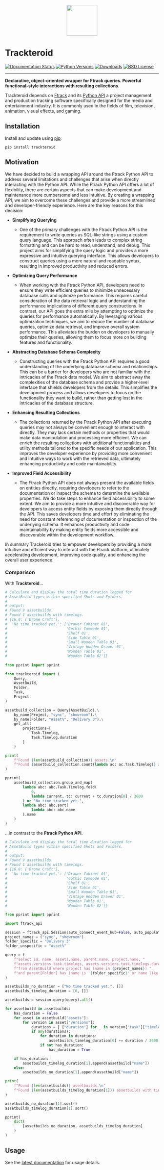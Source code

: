 <div align="center">
    <picture>
        <source media="(prefers-color-scheme: dark)" srcset=".graphics/svg/logo_white.svg" width=100>
        <img src=".graphics/svg/logo_black.svg" width=100>
    </picture>
</div>

# Trackteroid

[![Documentation Status][documentation-button]][documentation]
[![Python Versions][pyversion-button]][pypi]
[![Downloads][downloads-button]][downloads]
[![BSD License][bsdlicense-button]][bsdlicense]

[documentation]: https://trackteroid.readthedocs.io
[documentation-button]: https://readthedocs.org/projects/trackteroid/badge/?version=latest
[pyversion-button]: https://img.shields.io/pypi/pyversions/Trackteroid.svg
[pypi]: https://pypi.org/project/trackteroid/
[bsdlicense]: https://opensource.org/licenses/BSD-3-Clause
[bsdlicense-button]: https://img.shields.io/badge/license-BSD-yellow.svg
[downloads]: https://pepy.tech/project/trackteroid
[downloads-button]: https://static.pepy.tech/badge/trackteroid

----
**Declarative, object-oriented wrapper for Ftrack queries. Powerful functional-style interactions with resulting collections.**

Trackteroid depends on [Ftrack](https://www.ftrack.com/en/) and its [Python API](https://ftrack-python-api.readthedocs.io/) a project management and production tracking software specifically designed for the media and entertainment industry. It is commonly used in the fields of film, television, animation, visual effects, and gaming.

## Installation

Install and update using [pip](https://pip.pypa.io/en/stable/getting-started/):

```shell
pip install trackteroid
```

## Motivation

We have decided to build a wrapping API around the Ftrack Python API to address several limitations and challenges that arise when directly interacting with the Python API. While the Ftrack Python API offers a lot of flexibility, there are certain aspects that can make development and maintenance more cumbersome and less intuitive. By creating a wrapping API, we aim to overcome these challenges and provide a more streamlined and developer-friendly experience. Here are the key reasons for this decision:

- **Simplifying Querying**
  - One of the primary challenges with the Ftrack Python API is the requirement to write queries as SQL-like strings using a custom query language. This approach often leads to complex string formatting and can be hard to read, understand, and debug. This project aims for simplifying the query logic and provides a more expressive and intuitive querying interface. This allows developers to construct queries using a more natural and readable syntax, resulting in improved productivity and reduced errors.


- **Optimizing Query Performance**
  - When working with the Ftrack Python API, developers need to ensure they write efficient queries to minimize unnecessary database calls and optimize performance. This requires careful consideration of the data retrieval logic and understanding the performance implications of different query constructions. In contrast, our API goes the extra mile by attempting to optimize the queries for performance automatically. By leveraging various optimization techniques, we aim to reduce the number of database queries, optimize data retrieval, and improve overall system performance. This alleviates the burden on developers to manually optimize their queries, allowing them to focus more on building features and functionality.


- **Abstracting Database Schema Complexity**
  - Constructing queries with the Ftrack Python API requires a good understanding of the underlying database schema and relationships. This can be a barrier for developers who are not familiar with the intricacies of the Ftrack data model. We aim to abstract away the complexities of the database schema and provide a higher-level interface that shields developers from the details. This simplifies the development process and allows developers to focus on the functionality they want to build, rather than getting lost in the intricacies of the database structure.
  

- **Enhancing Resulting Collections** 
  - The collections returned by the Ftrack Python API after executing queries may not always be convenient enough to interact with directly. They may lack certain methods or properties that would make data manipulation and processing more efficient. We can enrich the resulting collections with additional functionalities and utility methods tailored to the specific needs of our application. This improves the developer experience by providing more convenient and intuitive ways to work with the retrieved data, ultimately enhancing productivity and code maintainability.

  
- **Improved Field Accessibility**
  - The Ftrack Python API does not always present the available fields on entities directly, requiring developers to refer to the documentation or inspect the schema to determine the available properties. We do take steps to enhance field accessibility to some extent. We aim to provide a more intuitive and discoverable way for developers to access entity fields by exposing them directly through the API. This saves developers time and effort by eliminating the need for constant referencing of documentation or inspection of the underlying schema. It enhances productivity and code maintainability by making entity fields more accessible and discoverable within the development workflow.

In summary Trackeroid tries to empower developers by providing a more intuitive and efficient way to interact with the Ftrack platform, ultimately accelerating development, improving code quality, and enhancing the overall user experience.


### Comparison
With **Trackteroid**...
```python
# Calculate and display the total time duration logged for 
# AssetBuild types within specified Shots and Folders.
#
# output:
# Found 9 assetbuilds.
# Found 1 assetbuilds with timelogs.
# {16.0: ['Drone Craft'],
#  'No time tracked yet.': ['Drawer Cabinet 01',
#                           'Gothic Commode 01',
#                           'Shelf 01',
#                           'Side Table 01',
#                           'Small Wooden Table 01',
#                           'Vintage Wooden Drawer 01',
#                           'Wooden Table 01',
#                           'Wooden Table 02']}
  
from pprint import pprint

from trackteroid import (
    Query,
    AssetBuild,
    Folder,
    Task,
    Project
)

assetbuild_collection = Query(AssetBuild).\
    by_name(Project, "sync", "showroom").\
    by_name(Folder, "Asset%", "Delivery 3").\
    get_all(
        projections=[
            Task.Timelog,
            Task.Timelog.duration
        ]
    )

print(
    f"Found {len(assetbuild_collection)} assets.\n"
    f"Found {assetbuild_collection.count(lambda ac: ac.Task.Timelog)} assetbuilds with timelogs."
)

pprint(
    assetbuild_collection.group_and_map(
        lambda abc: abc.Task.Timelog.fold(
            0,
            lambda current, tc: current + tc.duration[0] / 3600
        ) or "No time tracked yet.",
        lambda abc: abc.sort(
            lambda abc: abc.name
        ).name
    )
)
```

...in contrast to the **Ftrack Python API**.
```python
# Calculate and display the total time duration logged for 
# AssetBuild types within specified Shots and Folders.
#
# output:
# Found 9 assetbuilds.
# Found 1 assetbuilds with timelogs.
# {16.0: ['Drone Craft'],
#  'No time tracked yet.': ['Drawer Cabinet 01',
#                           'Gothic Commode 01',
#                           'Shelf 01',
#                           'Side Table 01',
#                           'Small Wooden Table 01',
#                           'Vintage Wooden Drawer 01',
#                           'Wooden Table 01',
#                           'Wooden Table 02']}

from pprint import pprint

import ftrack_api

session = ftrack_api.Session(auto_connect_event_hub=False, auto_populate=False)
project_names = ("sync", "showroom")
folder_specific = "Delivery 3"
folder_unspecific = "Asset%"

query = (
    f"select id, name, assets.name, parent.name, project.name, "
    f"assets.versions.task.timelogs, assets.versions.task.timelogs.duration "
    f"from AssetBuild where project has (name in {project_names}) "
    f"and parent[Folder] has (name is '{folder_specific}' or name like '{folder_unspecific}')"
)

assetbuilds_no_duration = ["No time tracked yet.", []]
assetbuilds_timelog_duration = [0, []]

assetbuilds = session.query(query).all()

for assetbuild in assetbuilds:
    has_duration = False
    for asset in assetbuild["assets"]:
        for version in asset["versions"]:
            durations = [_["duration"] for _ in version["task"]["timelogs"]]
            if any(durations):
                for duration in durations:
                    assetbuilds_timelog_duration[0] += duration / 3600
                if not has_duration:
                    has_duration = True

    if has_duration:
        assetbuilds_timelog_duration[1].append(assetbuild["name"])
    else:
        assetbuilds_no_duration[1].append(assetbuild["name"])

print(
    f"Found {len(assetbuilds)} assetbuilds.\n"
    f"Found {len(assetbuilds_timelog_duration[1])} assetbuilds with timelogs."
)

assetbuilds_no_duration[1].sort()
assetbuilds_timelog_duration[1].sort()

pprint(
    dict(
        [assetbuilds_no_duration, assetbuilds_timelog_duration]
    )
)
```

## Usage

See the [latest documentation][documentation] for usage details.